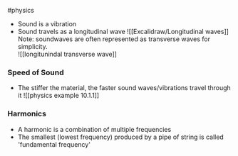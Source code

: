 #physics 
- Sound is a vibration
- Sound travels as a longitudinal wave 
![[Excalidraw/Longitudinal waves]]
Note: soundwaves are often represented as transverse waves for simplicity.  
![[longitunindal transverse wave]]


### Speed of Sound
- The stiffer the material, the faster sound waves/vibrations travel through it
![[physics example 10.1.1]]
### Harmonics
- A harmonic is a combination of multiple frequencies
- The smallest (lowest frequency) produced by a pipe of string is called 'fundamental frequency'
